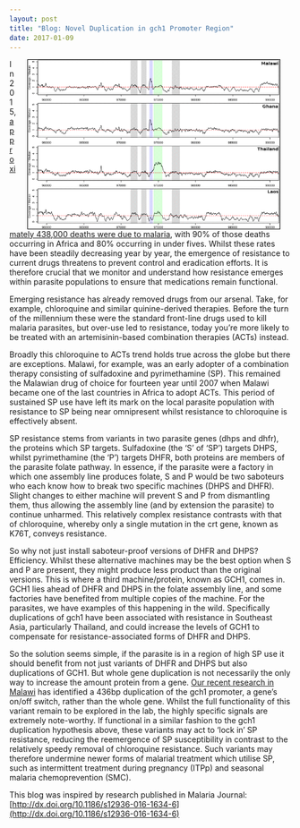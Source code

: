 ```yaml
---
layout: post
title: "Blog: Novel Duplication in gch1 Promoter Region"
date: 2017-01-09
---
```


<img style="float: right; border: 1px solid black" alt="Coverage plots for gch1 indication regions of duplication." hspace="20" src="/assets/posts/gch1duplication.png" width="450px">

In 2015, [approximately 438,000 deaths were due to malaria](http://data.unicef.org/topic/child-health/malaria/), with 90% of those deaths occurring in Africa and 80% occurring in under fives. Whilst these rates have been steadily decreasing year by year, the emergence of resistance to current drugs threatens to prevent control and eradication efforts. It is therefore crucial that we monitor and understand how resistance emerges within parasite populations to ensure that medications remain functional.

Emerging resistance has already removed drugs from our arsenal. Take, for example, chloroquine and similar quinine-derived therapies. Before the turn of the millennium these were the standard front-line drugs used to kill malaria parasites, but over-use led to resistance, today you’re more likely to be treated with an artemisinin-based combination therapies (ACTs) instead.

Broadly this chloroquine to ACTs trend holds true across the globe but there are exceptions. Malawi, for example, was an early adopter of a combination therapy consisting of sulfadoxine and pyrimethamine (SP). This remained the Malawian drug of choice for fourteen year until 2007 when Malawi became one of the last countries in Africa to adopt ACTs. This period of sustained SP use have left its mark on the local parasite population with resistance to SP being near omnipresent whilst resistance to chloroquine is effectively absent.

SP resistance stems from variants in two parasite genes (dhps and dhfr), the proteins which SP targets. Sulfadoxine (the ‘S’ of ‘SP’) targets DHPS, whilst pyrimethamine (the ‘P’) targets DHFR, both proteins are members of the parasite folate pathway. In essence, if the parasite were a factory in which one assembly line produces folate, S and P would be two saboteurs who each know how to break two specific machines (DHPS and DHFR). Slight changes to either machine will prevent S and P from dismantling them, thus allowing the assembly line (and by extension the parasite) to continue unharmed. This relatively complex resistance contrasts with that of chloroquine, whereby only a single mutation in the crt gene, known as K76T, conveys resistance.

So why not just install saboteur-proof versions of DHFR and DHPS? Efficiency. Whilst these alternative machines may be the best option when S and P are present, they might produce less product than the original versions. This is where a third machine/protein, known as GCH1, comes in. GCH1 lies ahead of DHFR and DHPS in the folate assembly line, and some factories have benefited from multiple copies of the machine. For the parasites, we have examples of this happening in the wild. Specifically duplications of gch1 have been associated with resistance in Southeast Asia, particularly Thailand, and could increase the levels of GCH1 to compensate for resistance-associated forms of DHFR and DHPS.

So the solution seems simple, if the parasite is in a region of high SP use it should benefit from not just variants of DHFR and DHPS but also duplications of GCH1. But whole gene duplication is not necessarily the only way to increase the amount protein from a gene. [Our recent research in Malawi](http://malariajournal.biomedcentral.com/articles/10.1186/s12936-016-1634-6) has identified a 436bp duplication of the gch1 promoter, a gene’s on/off switch, rather than the whole gene. Whilst the full functionality of this variant remain to be explored in the lab, the highly specific signals are extremely note-worthy. If functional in a similar fashion to the gch1 duplication hypothesis above, these variants may act to ‘lock in’ SP resistance, reducing the reemergence of SP susceptibility in contrast to the relatively speedy removal of chloroquine resistance. Such variants may therefore undermine newer forms of malarial treatment which utilise SP, such as intermittent treatment during pregnancy (ITPp) and seasonal malaria chemoprevention (SMC).

This blog was inspired by research published in Malaria Journal: [http://dx.doi.org/10.1186/s12936-016-1634-6](http://dx.doi.org/10.1186/s12936-016-1634-6)
